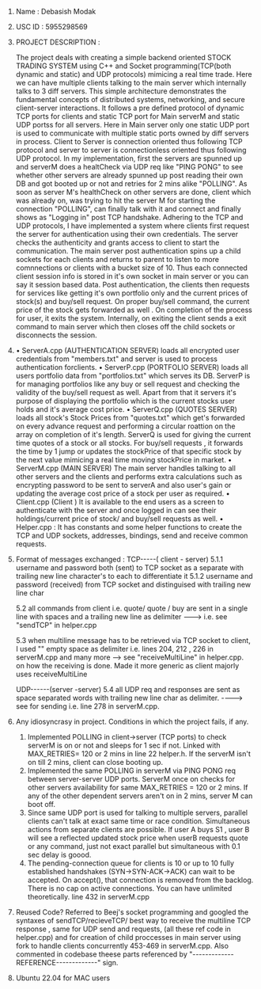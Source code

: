1. Name : Debasish Modak

2. USC ID : 5955298569

3. PROJECT DESCRIPTION :

    The project deals with creating a simple backend oriented STOCK TRADING SYSTEM using C++ and Socket programming(TCP(both dynamic and static) and UDP protocols) mimicing a real time trade. Here we can have multiple clients talking to the main server which internally talks to 3 diff servers. This simple architecture demonstrates the fundamental concepts of distributed systems, networking, and secure client-server interactions. It follows a pre defined protocol of dynamic TCP ports for clients and static TCP port for Main serverM and static UDP portss for all servers. Here in Main server only one static UDP port is used to communicate with multiple static ports owned by diff servers in process. Client to Server is connection oriented thus following TCP protocol and server to server is connectionless oriented thus following UDP protocol. 
    In my implementation, first the servers are spunned up and serverM does a healtCheck via UDP req like "PING PONG" to see whether other servers are already spunned up post reading their own DB and got booted up or not and retries for 2 mins alike "POLLING". As soon as server M's healthCheck on other servers are done, client which was already on, was trying to hit the server M for starting the connection "POLLING", can finally talk with it and connect and finally shows as "Logging in" post TCP handshake. Adhering to the TCP and UDP protocols, I have implemented a system where clients first request the server for authentication using their own credentials. The server checks the authenticity and grants access to client to start the communication. The main server post authentication spins up a child sockets for each clients and returns to parent to listen to more comnnections or clients with a bucket size of 10. Thus each connected client session info is stored in it's own socket in main server or you can say it session based data. Post authentication, the clients then requests for services like getting it's own portfolio only and the current prices of stock(s) and buy/sell request. On proper buy/sell command, the current price of the stock gets forwarded as well . On completion of the process for user, it exits the system. Internally, on exiting the client sends a exit command to main server which then closes off the child sockets or disconnects the session. 
    
4.  • ServerA.cpp (AUTHENTICATION SERVER) loads all encrypted user credentials from "members.txt" and server is used to process authentication forclients. 
    • ServerP.cpp (PORTFOLIO SERVER) loads all users portfolio data from "portfolios.txt" which serves its DB. ServerP is for managing portfolios like any buy or sell request and checking the validity of the buy/sell request as well. Apart from that it servers it's purpose of displaying the portfolio which is the current stocks user holds and it's average cost price.
    • ServerQ.cpp (QUOTES SERVER) loads all stock's Stock Prices from "quotes.txt" which get's forwarded on every advance request and performing a circular roattion on the array on completion of it's length. ServerQ is used for giving the current time quotes of a stock or all stocks. For buy/sell requests , it forwards the time by 1 jump or updates the stockPrice of that specific stock by the next value mimicing a real time moving stockPrice in market.
    • ServerM.cpp (MAIN SERVER) The main server handles talking to all other servers and the clients and performs extra calculations such as encrypting password to be sent to serverA and also user's gain or updating the average cost price of a stock per user as required. 
    • Client.cpp (Client ) It is available to the end users as a screen to authenticate with the server and once logged in can see their holdings/current price of stock/ and buy/sell requests as well.
    • Helper.cpp : It has constants and some helper functions to create the TCP and UDP sockets, addresses, bindings, send and receive common requests.

5. Format of messages exchanged :
    TCP-----( client - server)
    5.1.1 username and password both (sent) to TCP socket as a separate with trailing new line character's to each to differentiate it
    5.1.2 username and password (received) from TCP socket and distinguised with trailing new line char

    5.2 all commands from client i.e. quote/ quote <stockName> / buy <quantity> <stockName> are sent in a single line with spaces and a trailing new line as delimiter ---> i.e. see "sendTCP" in helper.cpp

    5.3 when multiline message has to be retrieved via TCP socket to client, I used "" empty space as delimiter i.e. lines 204, 212 , 226 in serverM.cpp and many more --> see "receiveMultiLine" in helper.cpp. on how the receiving is done. Made it  more generic as client majorly uses receiveMultiLine 

    UDP------(server -server) 
    5.4 all UDP req and responses are sent as space separated words with trailing new line char as delimiter.     ----> see for sending i.e. line 278 in serverM.cpp.

6. Any idiosyncrasy in project. Conditions in which the project fails, if any.
    1. Implemented POLLING in client->server (TCP ports) to check serverM is on or not and sleeps for 1 sec  if not. Linked with MAX_RETRIES= 120 or 2 mins in line 22 helper.h. If the serverM isn't on till 2 mins, client can close booting up.
    2. Implemented the same POLLING in serverM via PING PONG req between server-server UDP ports. ServerM once on checks for other servers availability for same MAX_RETRIES = 120 or 2 mins. If any of the other dependent servers aren't on in 2 mins, server M can boot off.
    3. Since same UDP port is used for talking to multiple servers, parallel clients can't talk at exact same time or race condition. Simultaneous actions from separate clients are possible. If user A buys S1 , user B will see a reflected updated stock price when userB requests quote or any command, just not exact parallel but simultaneous with 0.1 sec delay is goood.
    4. The pending-connection queue for clients is 10 or up to 10 fully established handshakes (SYN→SYN-ACK→ACK) can wait to be accepted. On accept(), that connection is removed from the backlog. There is no cap on active connections. You can have unlimited theoretically. line 432 in serverM.cpp

7. Reused Code?
    Referred to Beej's socket programming and googled the syntaxes of sendTCP/recieveTCP/ best way to receive the multiline TCP response , same for UDP send and requests, (all these ref code in helper.cpp)  and for creation of child proccesses in main server using fork to handle clients concurrently 453-469 in serverM.cpp. Also commented in codebase theese parts referenced by "-------------REFERENCE-------------" sign.

8. Ubuntu 22.04 for MAC users
